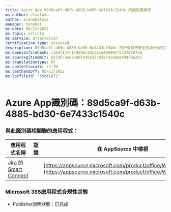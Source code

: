 ```yaml
---
title: Azure App 89d5ca9f-d63b-4885-bd30-6e7433c1540c 的識別碼資訊
ms.author: elmalova
author: elenamalova
manager: tonybal
ms.date: 05/21/2022
ms.topic: article
ms.service: attestation
certification_type: attested
description: 89d5ca9f-d63b-4885-bd30-6e7433c1540c 的所有可用安全性與合規性資訊。
ms.openlocfilehash: c1b47147c179e96c83c31ce489491f5c37618759
ms.sourcegitcommit: 92295c3ae2ea6543be22c92e741da0e494ada2b1
ms.translationtype: MT
ms.contentlocale: zh-TW
ms.lasthandoff: 05/23/2022
ms.locfileid: "65641072"
---
```

# <a name="azure-app-id-89d5ca9f-d63b-4885-bd30-6e7433c1540c"></a>Azure App識別碼：89d5ca9f-d63b-4885-bd30-6e7433c1540c


### <a name="apps-associated-with-this-id"></a>與此識別碼相關聯的應用程式：
| **應用程式名稱** | **認證** | **在 AppSource 中檢視** |
|--------------|---------------|-----------------------|
| [Jira 的 Smart Connect](../forward/WA200002055.md) |  | [https://appsource.microsoft.com/product/office/WA200002055](https://appsource.microsoft.com/product/office/WA200002055) |

### <a name="microsoft-365-app-compliance-status"></a>Microsoft 365應用程式合規性狀態
- Publisher證明狀態：已完成
